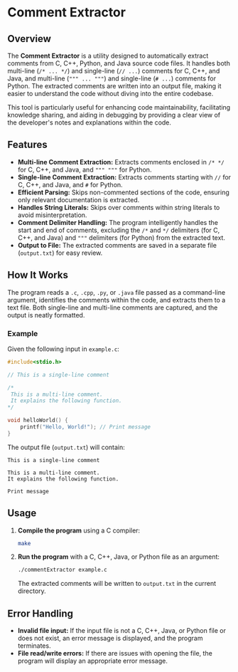 # Comment Extractor

## Overview

The **Comment Extractor** is a utility designed to automatically extract comments from C, C++, Python, and Java source code files. It handles both multi-line (`/* ... */`) and single-line (`// ...`) comments for C, C++, and Java, and multi-line (`""" ... """`) and single-line (`# ...`) comments for Python. The extracted comments are written into an output file, making it easier to understand the code without diving into the entire codebase.

This tool is particularly useful for enhancing code maintainability, facilitating knowledge sharing, and aiding in debugging by providing a clear view of the developer's notes and explanations within the code.

## Features

- **Multi-line Comment Extraction:** Extracts comments enclosed in `/* */` for C, C++, and Java, and `""" """` for Python.
- **Single-line Comment Extraction:** Extracts comments starting with `//` for C, C++, and Java, and `#` for Python.
- **Efficient Parsing:** Skips non-commented sections of the code, ensuring only relevant documentation is extracted.
- **Handles String Literals:** Skips over comments within string literals to avoid misinterpretation.
- **Comment Delimiter Handling:** The program intelligently handles the start and end of comments, excluding the `/*` and `*/` delimiters (for C, C++, and Java) and `"""` delimiters (for Python) from the extracted text.
- **Output to File:** The extracted comments are saved in a separate file (`output.txt`) for easy review.

## How It Works

The program reads a `.c`, `.cpp`, `.py`, or `.java` file passed as a command-line argument, identifies the comments within the code, and extracts them to a text file. Both single-line and multi-line comments are captured, and the output is neatly formatted.

### Example

Given the following input in `example.c`:

```c
#include<stdio.h>

// This is a single-line comment

/*
 This is a multi-line comment.
 It explains the following function.
*/

void helloWorld() {
    printf("Hello, World!"); // Print message
}
```

The output file (`output.txt`) will contain:

```
This is a single-line comment

This is a multi-line comment.
It explains the following function.

Print message
```

## Usage

1. **Compile the program** using a C compiler:

   ```bash
   make
   ```

2. **Run the program** with a C, C++, Java, or Python file as an argument:

   ```bash
   ./commentExtractor example.c
   ```

   The extracted comments will be written to `output.txt` in the current directory.

## Error Handling

- **Invalid file input:** If the input file is not a C, C++, Java, or Python file or does not exist, an error message is displayed, and the program terminates.
- **File read/write errors:** If there are issues with opening the file, the program will display an appropriate error message.
